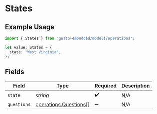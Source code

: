 # States

## Example Usage

```typescript
import { States } from "gusto-embedded/models/operations";

let value: States = {
  state: "West Virginia",
};
```

## Fields

| Field                                                          | Type                                                           | Required                                                       | Description                                                    |
| -------------------------------------------------------------- | -------------------------------------------------------------- | -------------------------------------------------------------- | -------------------------------------------------------------- |
| `state`                                                        | *string*                                                       | :heavy_check_mark:                                             | N/A                                                            |
| `questions`                                                    | [operations.Questions](../../models/operations/questions.md)[] | :heavy_minus_sign:                                             | N/A                                                            |